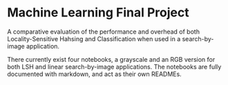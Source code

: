 # Machine Learning Final Project

A comparative evaluation of the performance and overhead of both Locality-Sensitive Hahsing and Classification when used in a search-by-image application.

There currently exist four notebooks, a grayscale and an RGB version for both LSH and linear search-by-image applications. The notebooks are fully documented with markdown, and act as their own READMEs.
